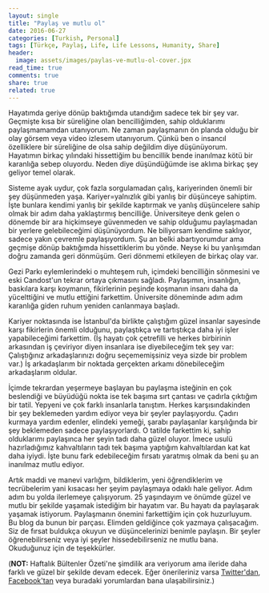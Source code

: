 ```yaml
---
layout: single
title: "Paylaş ve mutlu ol"
date: 2016-06-27
categories: [Turkish, Personal]
tags: [Türkçe, Paylaş, Life, Life Lessons, Humanity, Share]
header:
  image: assets/images/paylas-ve-mutlu-ol-cover.jpx
read_time: true
comments: true
share: true
related: true
---
```


Hayatımda geriye dönüp baktığımda utandığım sadece tek bir şey var. Geçmişte kısa bir süreliğine olan bencilliğimden, sahip olduklarımı paylaşmamamdan utanıyorum. Ne zaman paylaşmanın ön planda olduğu bir olay görsem veya video izlesem utanıyorum. Çünkü ben o insancıl özelliklere bir süreliğine de olsa sahip değildim diye düşünüyorum. Hayatımın birkaç yılındaki hissettiğim bu bencillik bende inanılmaz kötü bir karanlığa sebep oluyordu. Neden diye düşündüğümde ise aklıma birkaç şey geliyor temel olarak.

Sisteme ayak uydur, çok fazla sorgulamadan çalış, kariyerinden önemli bir şey düşünmeden yaşa. Kariyer=yalnızlık gibi yanlış bir düşünceye sahiptim. İşte bunlara kendimi yanlış bir şekilde kaptırmak ve yanlış düşüncelere sahip olmak bir adım daha yaklaştırmış bencilliğe. Üniversiteye denk gelen o dönemde bir ara hiçkimseye güvenmeden ve sahip olduğumu paylaşmadan bir yerlere gelebileceğimi düşünüyordum. Ne biliyorsam kendime saklıyor, sadece yakın çevremle paylaşıyordum. Şu an belki abartıyorumdur ama geçmişe dönüp baktığımda hissettiklerim bu yönde. Neyse ki bu yanlışımdan doğru zamanda geri dönmüşüm. Geri dönmemi etkileyen de birkaç olay var.

Gezi Parkı eylemlerindeki o muhteşem ruh, içimdeki bencilliğin sönmesini ve eski Candost'un tekrar ortaya çıkmasını sağladı. Paylaşımın, insanlığın, baskılara karşı koymanın, fikirlerinin peşinde koşmanın insanı daha da yücelttiğini ve mutlu ettiğini farkettim. Üniversite döneminde adım adım karanlığa giden ruhum yeniden canlanmaya başladı.

Kariyer noktasında ise İstanbul'da birlikte çalıştığım güzel insanlar sayesinde karşı fikirlerin önemli olduğunu, paylaştıkça ve tartıştıkça daha iyi işler yapabileceğimi farkettim. (İş hayatı çok çetrefilli ve herkes birbirinin arkasından iş çeviriyor diyen insanlara ise diyebileceğim tek şey var: Çalıştığınız arkadaşlarınızı doğru seçememişsiniz veya sizde bir problem var.) İş arkadaşlarım bir noktada gerçekten arkamı dönebileceğim arkadaşlarım oldular.

İçimde tekrardan yeşermeye başlayan bu paylaşma isteğinin en çok beslendiği ve büyüdüğü nokta ise tek başıma sırt çantası ve çadırla çıktığım bir tatil. Yepyeni ve çok farklı insanlarla tanıştım. Herkes karşısındakinden bir şey beklemeden yardım ediyor veya bir şeyler paylaşıyordu. Çadırı kurmaya yardım edenler, elindeki yemeği, şarabı paylaşanlar karşılığında bir şey beklemeden sadece paylaşıyorlardı. O tatilde farkettim ki, sahip olduklarımı paylaşınca her şeyin tadı daha güzel oluyor. İmece usulü hazırladığımız kahvaltıların tadı tek başıma yaptığım kahvaltılardan kat kat daha iyiydi. İşte bunu fark edebileceğim fırsatı yaratmış olmak da beni şu an inanılmaz mutlu ediyor.

Artık maddi ve manevi varlığım, bildiklerim, yeni öğrendiklerim ve tecrübelerim yani kısacası her şeyim paylaşmaya odaklı hale geliyor. Adım adım bu yolda ilerlemeye çalışıyorum. 25 yaşındayım ve önümde güzel ve mutlu bir şekilde yaşamak istediğim bir hayatım var. Bu hayatı da paylaşarak yaşamak istiyorum. Paylaşmanın önemini farkettiğim için çok huzurluyum. Bu blog da bunun bir parçası. Elimden geldiğince çok yazmaya çalışacağım. Siz de fırsat buldukça okuyun ve düşüncelerinizi benimle paylaşın. Bir şeyler öğrenebilirseniz veya iyi şeyler hissedebilirseniz ne mutlu bana. Okuduğunuz için de teşekkürler.

(**NOT:** Haftalık Bültenler Özeti'ne şimdilik ara veriyorum ama ileride daha farklı ve güzel bir şekilde devam edecek. Eğer önerileriniz varsa [Twitter'dan](https://twitter.com/Candostdagdevrn), [Facebook'tan](https://www.facebook.com/dagdevirencandost) veya buradaki yorumlardan bana ulaşabilirsiniz.)
